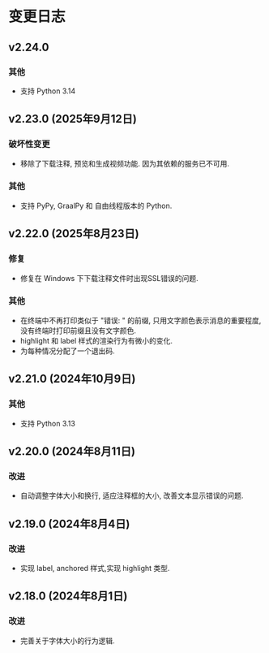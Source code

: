 # 变更日志

## v2.24.0

### 其他

- 支持 Python 3.14

## v2.23.0 (2025年9月12日)

### 破坏性变更

- 移除了下载注释, 预览和生成视频功能. 因为其依赖的服务已不可用.

### 其他

- 支持 PyPy, GraalPy 和 自由线程版本的 Python.

## v2.22.0 (2025年8月23日)

### 修复

- 修复在 Windows 下下载注释文件时出现SSL错误的问题.

### 其他

- 在终端中不再打印类似于 "错误: " 的前缀, 只用文字颜色表示消息的重要程度, 没有终端时打印前缀且没有文字颜色.
- highlight 和 label 样式的渲染行为有微小的变化.
- 为每种情况分配了一个退出码.

## v2.21.0 (2024年10月9日)

### 其他

- 支持 Python 3.13

## v2.20.0 (2024年8月11日)

### 改进

- 自动调整字体大小和换行, 适应注释框的大小, 改善文本显示错误的问题.

## v2.19.0 (2024年8月4日)

### 改进

- 实现 label, anchored 样式,实现 highlight 类型.

## v2.18.0 (2024年8月1日)

### 改进

- 完善关于字体大小的行为逻辑.
